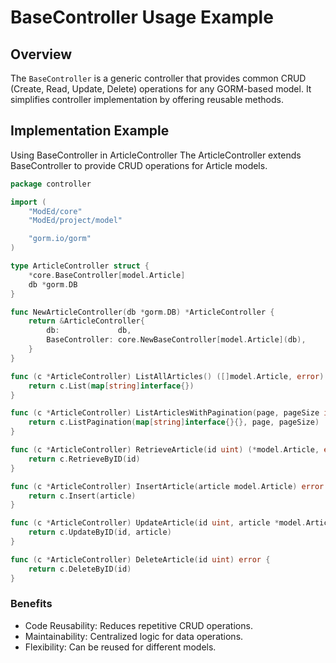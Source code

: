 # BaseController Usage Example

## Overview
The `BaseController` is a generic controller that provides common CRUD (Create, Read, Update, Delete) operations for any GORM-based model. It simplifies controller implementation by offering reusable methods.

## Implementation Example
Using BaseController in ArticleController
The ArticleController extends BaseController to provide CRUD operations for Article models.

```go
package controller

import (
	"ModEd/core"
	"ModEd/project/model"

	"gorm.io/gorm"
)

type ArticleController struct {
	*core.BaseController[model.Article]
	db *gorm.DB
}

func NewArticleController(db *gorm.DB) *ArticleController {
	return &ArticleController{
		db:             db,
		BaseController: core.NewBaseController[model.Article](db),
	}
}

func (c *ArticleController) ListAllArticles() ([]model.Article, error) {
	return c.List(map[string]interface{})
}

func (c *ArticleController) ListArticlesWithPagination(page, pageSize int) ([]model.Article, int64, error) {
	return c.ListPagination(map[string]interface{}{}, page, pageSize)
}

func (c *ArticleController) RetrieveArticle(id uint) (*model.Article, error) {
	return c.RetrieveByID(id)
}

func (c *ArticleController) InsertArticle(article model.Article) error {
	return c.Insert(article)
}

func (c *ArticleController) UpdateArticle(id uint, article *model.Article) error {
	return c.UpdateByID(id, article)
}

func (c *ArticleController) DeleteArticle(id uint) error {
	return c.DeleteByID(id)
}
```

### Benefits
- Code Reusability: Reduces repetitive CRUD operations.
- Maintainability: Centralized logic for data operations.
- Flexibility: Can be reused for different models.